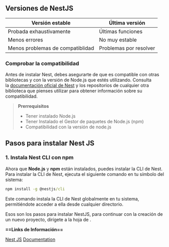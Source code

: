 ## Versiones de NestJS


| Versión estable                  | Última versión         |
| -------------------------------- | ---------------------- |
| Probada exhaustivamente          | Últimas funciones      |
| Menos errores                    | No muy estable         |
| Menos problemas de compatiblidad | Problemas por resolver |

### Comprobar la compatibilidad 

Antes de instalar Nest, debes asegurarte de que es compatible con otras bibliotecas y con la versión de Node.js que estés utilizando.
Consulta la [documentación oficial de Nest](https://docs.nestjs.com/) y los repositorios de cualquier otra biblioteca que pienses utilizar para obtener información sobre su compatibilidad.

> **Prerrequisitos**
> - Tener instalado Node.js
> - Tener Instalado el Gestor de paquetes de Node.js (npm)
> - Compatibilidad con la versión de node.js
## Pasos para instalar Nest JS

### 1. Instala Nest CLI con npm

Ahora que **Node.js** y **npm** están instalados, puedes instalar la CLI de Nest. Para instalar la CLI de Nest, ejecuta el siguiente comando en tu símbolo del sistema:

``` cmd
npm install -g @nestjs/cli
```

Este comando instala la CLI de Nest globalmente en tu sistema, permitiéndote acceder a ella desde cualquier directorio.

Esos son los pasos para instalar NestJS, para continuar con la creación de un nuevo proyecto, dirígete a la hoja de [](Proyecto%20NestJS.md#Pasos%20para%20crear%20un%20nuevo%20proyecto%20en%20NestJS%20|%20Proyecto%20NestJS).

**==Links de Información==**

[Nest JS](https://docs.nestjs.com/first-steps)
[Documentation](https://docs.nestjs.com/)